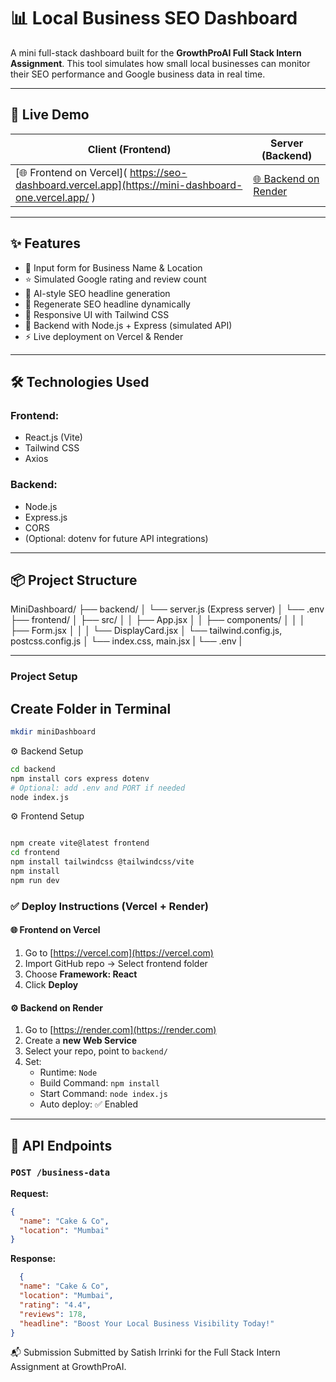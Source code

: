 # 📊 Local Business SEO Dashboard

A mini full-stack dashboard built for the **GrowthProAI Full Stack Intern Assignment**. This tool simulates how small local businesses can monitor their SEO performance and Google business data in real time.

---
## 🚀 Live Demo

| Client (Frontend) | Server (Backend) |
|-------------------|------------------|
| [🌐 Frontend on Vercel]( https://seo-dashboard.vercel.app](https://mini-dashboard-one.vercel.app/ ) | [🌐 Backend on Render]( https://seo-dashboard-api.onrender.com ) |

>

---

## ✨ Features

- 📍 Input form for Business Name & Location
- ⭐ Simulated Google rating and review count
- 🤖 AI-style SEO headline generation
- 🔁 Regenerate SEO headline dynamically
- 🎨 Responsive UI with Tailwind CSS
- 🚀 Backend with Node.js + Express (simulated API)
- ⚡ Live deployment on Vercel & Render

---

## 🛠️ Technologies Used

### Frontend:
- React.js (Vite)
- Tailwind CSS
- Axios

### Backend:
- Node.js
- Express.js
- CORS
- (Optional: dotenv for future API integrations)

---

## 📦 Project Structure

MiniDashboard/
├── backend/
│ └── server.js (Express server)
│ └── .env
├── frontend/
│ ├── src/
│ │ ├── App.jsx
│ │ ├── components/
│ │ │ ├── Form.jsx
│ │ │ └── DisplayCard.jsx
│ └── tailwind.config.js, postcss.config.js
│ └── index.css, main.jsx
| └── .env
|


---


### Project Setup

## Create Folder in Terminal
```bash
mkdir miniDashboard
```

⚙️ Backend Setup
```bash
cd backend
npm install cors express dotenv
# Optional: add .env and PORT if needed
node index.js
```

⚙️ Frontend Setup
```bash

npm create vite@latest frontend
cd frontend
npm install tailwindcss @tailwindcss/vite   
npm install
npm run dev
```

### ✅ Deploy Instructions (Vercel + Render)

#### 🌐 Frontend on **Vercel**
1. Go to [https://vercel.com](https://vercel.com)
2. Import GitHub repo → Select frontend folder
3. Choose **Framework: React**
4. Click **Deploy**

#### ⚙️ Backend on **Render**
1. Go to [https://render.com](https://render.com)
2. Create a **new Web Service**
3. Select your repo, point to `backend/`
4. Set:
   - Runtime: `Node`
   - Build Command: `npm install`
   - Start Command: `node index.js`
   - Auto deploy: ✅ Enabled

---


## 📄 API Endpoints

### `POST /business-data`
**Request:**
```json
{
  "name": "Cake & Co",
  "location": "Mumbai"
}
```
**Response:**
```json
  {
  "name": "Cake & Co",
  "location": "Mumbai",
  "rating": "4.4",
  "reviews": 178,
  "headline": "Boost Your Local Business Visibility Today!"
}
```

📬 Submission
Submitted by Satish Irrinki for the Full Stack Intern Assignment at GrowthProAI.
